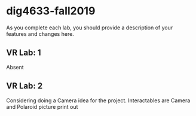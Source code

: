 # dig4633-fall2019

As you complete each lab, you should provide a description of your features and changes here.

## VR Lab: 1
Absent 

## VR Lab: 2 
Considering doing a Camera idea for the project. Interactables are Camera and Polaroid picture print out

